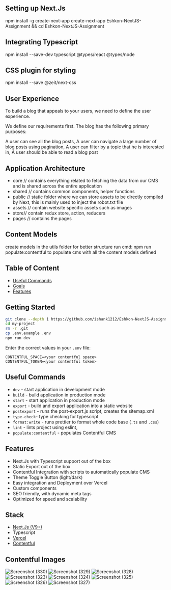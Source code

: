 ## Setting up Next.Js
npm install -g create-next-app
create-next-app Eshkon-NextJS-Assignment && cd Eshkon-NextJS-Assignment

## Integrating Typescript
npm install --save-dev typescript @types/react @types/node

## CSS plugin for styling
npm install --save @zeit/next-css

## User Experience
To build a blog that appeals to your users, we need to define the user experience.

We define our requirements first. The blog has the following primary purposes:

A user can see all the blog posts,
A user can navigate a large number of blog posts using pagination,
A user can filter by a topic that he is interested in,
A user should be able to read a blog post

## Application Architecture
- core // contains everything related to fetching the data from our CMS and is shared across the entire application
- shared // contains common components, helper functions
- public // static folder where we can store assets to be directly compiled by Next, this is mainly used to inject the robot.txt file
- assets // contain website specific assets such as images
- store// contain redux store, action, reducers
- pages // contains the pages


## Content Models
create models in the utils folder for better structure
run cmd: npm run populate:contentful   to populate cms with all the content models defined

## Table of Content

- [Useful Commands](#useful-commands)
- [Goals](#goals)
- [Features](#features)

## Getting Started

```bash
git clone --depth 1 https://github.com/ishank1212/Eshkon-NextJS-Assignment.git
cd my-project
rm -r .git
cp .env.example .env
npm run dev
```
Enter the correct values in your `.env` file:

```
CONTENTFUL_SPACE=<your contentful space>
CONTENTFUL_TOKEN=<your contentful token>

```

## Useful Commands

- `dev` - start application in development mode
- `build` - build application in production mode
- `start` - start application in production mode
- `export` - build and export application into a static website
- `postexport` - runs the post-export.js script, creates the sitemap.xml
- `type-check`- type checking for typescript
- `format:write` - runs prettier to format whole code base (`.ts` and `.css`)
- `lint` - lints project using eslint,
- `populate:contentful` - populates Contentful CMS



## Features

- Next.Js with Typescript support out of the box
- Static Export out of the box
- Contentful Integration with scripts to automatically populate CMS
- Theme Toggle Button (light/dark)
- Easy integration and Deployment over Vercel
- Custom components
- SEO friendly, with dynamic meta tags
- Optimized for speed and scalability

## Stack

- [Next.Js (V9+)](https://github.com/zeit/next.js)
- Typescript
- [Vercel](https://www.vercel.com)
- [Contentful](https://www.contentful.com)


## Contentful Images
![Screenshot (330)](https://github.com/ishank1212/Eshkon-NextJS-Assignment/assets/73271919/45827b42-b4d5-42fc-8f85-17cf8b62a4b0)
![Screenshot (329)](https://github.com/ishank1212/Eshkon-NextJS-Assignment/assets/73271919/ac2b5f5e-b322-4c56-be02-e420814314ad)
![Screenshot (328)](https://github.com/ishank1212/Eshkon-NextJS-Assignment/assets/73271919/a646d4d2-068b-472d-b789-cf5fd976af44)
![Screenshot (323)](https://github.com/ishank1212/Eshkon-NextJS-Assignment/assets/73271919/a83e0a49-83f0-4e01-b848-4bfaee92b24a)
![Screenshot (324)](https://github.com/ishank1212/Eshkon-NextJS-Assignment/assets/73271919/86077274-205b-47fb-ba08-b84ae95162db)
![Screenshot (325)](https://github.com/ishank1212/Eshkon-NextJS-Assignment/assets/73271919/7c560a0c-c8c4-489e-8285-20a0d75ba213)
![Screenshot (326)](https://github.com/ishank1212/Eshkon-NextJS-Assignment/assets/73271919/5b496278-f21f-407a-91aa-296265d6f07e)
![Screenshot (327)](https://github.com/ishank1212/Eshkon-NextJS-Assignment/assets/73271919/5baffcb5-a3e0-456b-9ebc-98e8f1deb9ab)
